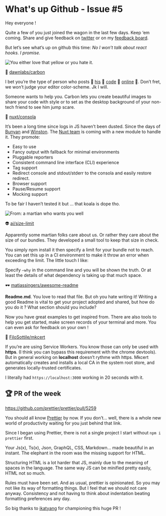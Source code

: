 # What's up Github - Issue #5

Hey everyone !

Quite a few of you just joined the wagon in the last few days. Keep ‘em coming. Share and give feedback on [twitter](https://twitter.com/dot_louis) or on my [feedback board](https://whatsupgithub.nolt.io).

But let’s see what’s up on github this time:
_No I won’t talk about react hooks. I promise._

![You either love that yellow or you hate it.](https://s3.amazonaws.com/revue/items/images/003/753/709/mail/30791512-cb001438-a167-11e7-952b-f0f0e5c4499e.png?1541347287)

🎨 [dawnlabs/carbon](https://github.com/dawnlabs/carbon)

I bet you’re the type of person who posts 👏 [his](https://twitter.com/notquiteleo/status/873483329345028096) 👏 [code](https://twitter.com/reactjs/status/890511993261654017) 👏 [online](https://twitter.com/dot_louis/status/1022425816418926592) 👏. Don’t fret, we won’t judge your editor color-scheme. Jk I will.

Someone wants to help you. Carbon lets you create beautiful images to share your code with style or to set as the desktop background of your non-tech friend to see him jump scare.

🐨 [nuxt/consola](https://github.com/nuxt/consola)

It’s been a long time since logs in JS haven’t been dusted. Since the days of [Bunyan](https://github.com/trentm/node-bunyan) and [Winston](https://github.com/winstonjs/winston). The [Nuxt team](https://nuxtjs.org) is coming with a new module to handle it. They promote:

- Easy to use
- Fancy output with fallback for minimal environments
- Pluggable reporters
- Consistent command line interface (CLI) experience
- Tag support
- Redirect console and stdout/stderr to the consola and easily restore redirect.
- Browser support
- Pause/Resume support
- Mocking support

To be fair I haven’t tested it but … that koala is dope tho.

![From: a martian who wants you well](https://s3.amazonaws.com/revue/items/images/003/753/800/mail/example.png?1541349363)

👽 [ai/size-limit](https://github.com/ai/size-limit)

Apparently some martian folks care about us. Or rather they care about the size of our bundles. They developed a small tool to keep that size in check.

You simply npm install it then specify a limit for your bundle not to reach. You can set this up in a CI environment to make it throw an error when exceeding the limit. The little touch I like:

Specify `–why` in the command line and you will be shown the truth. Or at least the details of what dependency is taking up that much space.

🕶 [matiassingers/awesome-readme](https://github.com/matiassingers/awesome-readme)

**Readme.md**. You love to read that file. But oh you hate writing it! Writing a good Readme is vital to get your project adopted and shared, but how do you do it ? What section should you include?

Now you have great examples to get inspired from. There are also tools to help you get started, make screen records of your terminal and more. You can even ask for feedback on your own !

🏅 [FiloSottile/mkcert](https://github.com/FiloSottile/mkcert)

If you’re are using Service Workers. You know those can only be used with **https**. (I think you can bypass this requirement with the chrome devtools). But in general working on **localhost** doesn’t rythme with https. Mkcert automatically creates and installs a local CA in the system root store, and generates locally-trusted certificates.

I literally had `https://localhost:3000` working in 20 seconds with it.

## 🏆 PR of the week

https://github.com/prettier/prettier/pull/5259

You should all know [Prettier](https://github.com/prettier/prettier) by now. If you don’t… well, there is a whole new world of productivity waiting for you just behind that link.

Since I began using Prettier, there is not a single project I start without `npm i prettier` first.

Your Js(x), Ts(x), Json, GraphQL, CSS, Markdown… made beautiful in an instant. The elephant in the room was the missing support for HTML.

Structuring HTML is a lot harder that JS, mainly due to the meaning of spaces in the language. The same way JS can be minified pretty easily, HTML not so much.

Rules must have been set. And as usual, prettier is opinionated. So you may not like its way of formatting things. But I feel that we should not care anyway. Consistency and not having to think about indentation beating formatting preferences any day.

So big thanks to [ikatyang](https://github.com/ikatyang) for championing this huge PR !
